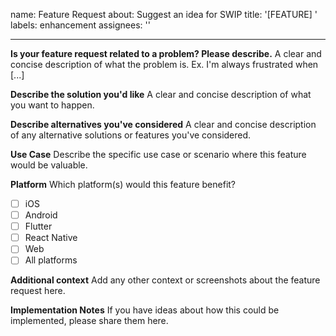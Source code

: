 name: Feature Request
about: Suggest an idea for SWIP
title: '[FEATURE] '
labels: enhancement
assignees: ''

---

**Is your feature request related to a problem? Please describe.**
A clear and concise description of what the problem is. Ex. I'm always frustrated when [...]

**Describe the solution you'd like**
A clear and concise description of what you want to happen.

**Describe alternatives you've considered**
A clear and concise description of any alternative solutions or features you've considered.

**Use Case**
Describe the specific use case or scenario where this feature would be valuable.

**Platform**
Which platform(s) would this feature benefit?
- [ ] iOS
- [ ] Android
- [ ] Flutter
- [ ] React Native
- [ ] Web
- [ ] All platforms

**Additional context**
Add any other context or screenshots about the feature request here.

**Implementation Notes**
If you have ideas about how this could be implemented, please share them here.
